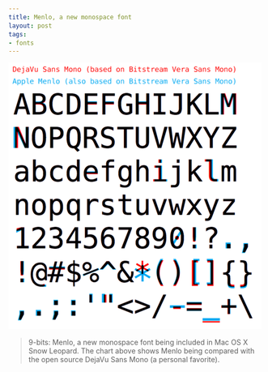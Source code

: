 ```yaml
---
title: Menlo, a new monospace font
layout: post
tags:
- fonts
---
```

[![](/tumblr_files/wiTflIDkmoqr6fyl6m2nhK2Oo1_500.png)](http://typophile.com/node/58625)

> 9-bits:
>  Menlo, a new monospace font being included in Mac OS X Snow Leopard. The chart above shows Menlo being compared with the open source DejaVu Sans Mono (a personal favorite).
